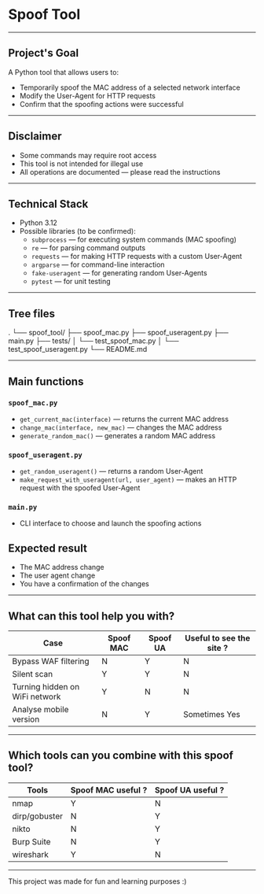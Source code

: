 # Spoof Tool
***
## Project's Goal
A Python tool that allows users to:
- Temporarily spoof the MAC address of a selected network interface
- Modify the User-Agent for HTTP requests
- Confirm that the spoofing actions were successful
***
## Disclaimer
- Some commands may require root access
- This tool is not intended for illegal use
- All operations are documented — please read the instructions
***
## Technical Stack
- Python 3.12
- Possible libraries (to be confirmed):
    - `subprocess` — for executing system commands (MAC spoofing)
    - `re` — for parsing command outputs
    - `requests` — for making HTTP requests with a custom User-Agent
    - `argparse` — for command-line interaction
    - `fake-useragent` — for generating random User-Agents
    - `pytest` — for unit testing
***
## Tree files
.
└── spoof_tool/
    ├── spoof_mac.py
    ├── spoof_useragent.py
    ├── main.py
    ├── tests/
    │   └── test_spoof_mac.py
    │   └── test_spoof_useragent.py
    └── README.md
***
## Main functions 
### `spoof_mac.py`
- `get_current_mac(interface)` — returns the current MAC address
- `change_mac(interface, new_mac)` — changes the MAC address
- `generate_random_mac()` — generates a random MAC address
### `spoof_useragent.py`
- `get_random_useragent()` — returns a random User-Agent
- `make_request_with_useragent(url, user_agent)` — makes an HTTP request with the spoofed User-Agent
### `main.py`
- CLI interface to choose and launch the spoofing actions
## Expected result
- The MAC address change
- The user agent change
- You have a confirmation of the changes
***
## What can this tool help you with?
| Case                           | Spoof MAC | Spoof UA | Useful to see the site ? |
|--------------------------------|-----------|----------|--------------------------|
| Bypass WAF filtering           | N         | Y        | N                        |
| Silent scan                    | Y         | Y        | N                        |
| Turning hidden on WiFi network | Y         | N        | N                        |
| Analyse mobile version         | N         | Y        | Sometimes Yes            |
***
## Which tools can you combine with this spoof tool?
 Tools         | Spoof MAC useful ? | Spoof UA useful ? |
|---------------|--------------------|-------------------|
| nmap          | Y                  | N                 |
| dirp/gobuster | N                  | Y                 |
| nikto         | N                  | Y                 |
| Burp Suite    | N                  | Y                 |
| wireshark     | Y                  | N                 |
***
This project was made for fun and learning purposes :) 